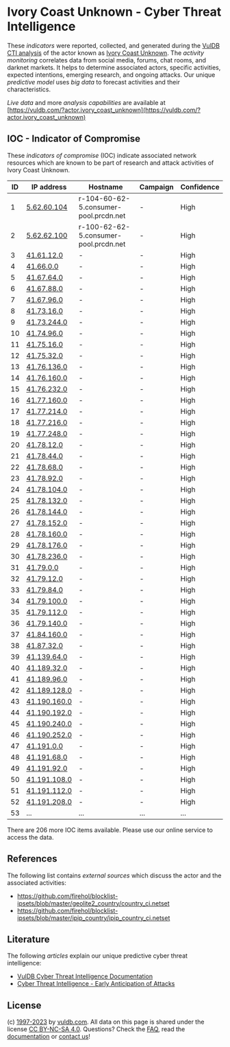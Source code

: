 # Ivory Coast Unknown - Cyber Threat Intelligence

These _indicators_ were reported, collected, and generated during the [VulDB CTI analysis](https://vuldb.com/?kb.cti) of the actor known as [Ivory Coast Unknown](https://vuldb.com/?actor.ivory_coast_unknown). The _activity monitoring_ correlates data from social media, forums, chat rooms, and darknet markets. It helps to determine associated actors, specific activities, expected intentions, emerging research, and ongoing attacks. Our unique _predictive model_ uses _big data_ to forecast activities and their characteristics.

_Live data_ and more _analysis capabilities_ are available at [https://vuldb.com/?actor.ivory_coast_unknown](https://vuldb.com/?actor.ivory_coast_unknown)

## IOC - Indicator of Compromise

These _indicators of compromise_ (IOC) indicate associated network resources which are known to be part of research and attack activities of Ivory Coast Unknown.

ID | IP address | Hostname | Campaign | Confidence
-- | ---------- | -------- | -------- | ----------
1 | [5.62.60.104](https://vuldb.com/?ip.5.62.60.104) | r-104-60-62-5.consumer-pool.prcdn.net | - | High
2 | [5.62.62.100](https://vuldb.com/?ip.5.62.62.100) | r-100-62-62-5.consumer-pool.prcdn.net | - | High
3 | [41.61.12.0](https://vuldb.com/?ip.41.61.12.0) | - | - | High
4 | [41.66.0.0](https://vuldb.com/?ip.41.66.0.0) | - | - | High
5 | [41.67.64.0](https://vuldb.com/?ip.41.67.64.0) | - | - | High
6 | [41.67.88.0](https://vuldb.com/?ip.41.67.88.0) | - | - | High
7 | [41.67.96.0](https://vuldb.com/?ip.41.67.96.0) | - | - | High
8 | [41.73.16.0](https://vuldb.com/?ip.41.73.16.0) | - | - | High
9 | [41.73.244.0](https://vuldb.com/?ip.41.73.244.0) | - | - | High
10 | [41.74.96.0](https://vuldb.com/?ip.41.74.96.0) | - | - | High
11 | [41.75.16.0](https://vuldb.com/?ip.41.75.16.0) | - | - | High
12 | [41.75.32.0](https://vuldb.com/?ip.41.75.32.0) | - | - | High
13 | [41.76.136.0](https://vuldb.com/?ip.41.76.136.0) | - | - | High
14 | [41.76.160.0](https://vuldb.com/?ip.41.76.160.0) | - | - | High
15 | [41.76.232.0](https://vuldb.com/?ip.41.76.232.0) | - | - | High
16 | [41.77.160.0](https://vuldb.com/?ip.41.77.160.0) | - | - | High
17 | [41.77.214.0](https://vuldb.com/?ip.41.77.214.0) | - | - | High
18 | [41.77.216.0](https://vuldb.com/?ip.41.77.216.0) | - | - | High
19 | [41.77.248.0](https://vuldb.com/?ip.41.77.248.0) | - | - | High
20 | [41.78.12.0](https://vuldb.com/?ip.41.78.12.0) | - | - | High
21 | [41.78.44.0](https://vuldb.com/?ip.41.78.44.0) | - | - | High
22 | [41.78.68.0](https://vuldb.com/?ip.41.78.68.0) | - | - | High
23 | [41.78.92.0](https://vuldb.com/?ip.41.78.92.0) | - | - | High
24 | [41.78.104.0](https://vuldb.com/?ip.41.78.104.0) | - | - | High
25 | [41.78.132.0](https://vuldb.com/?ip.41.78.132.0) | - | - | High
26 | [41.78.144.0](https://vuldb.com/?ip.41.78.144.0) | - | - | High
27 | [41.78.152.0](https://vuldb.com/?ip.41.78.152.0) | - | - | High
28 | [41.78.160.0](https://vuldb.com/?ip.41.78.160.0) | - | - | High
29 | [41.78.176.0](https://vuldb.com/?ip.41.78.176.0) | - | - | High
30 | [41.78.236.0](https://vuldb.com/?ip.41.78.236.0) | - | - | High
31 | [41.79.0.0](https://vuldb.com/?ip.41.79.0.0) | - | - | High
32 | [41.79.12.0](https://vuldb.com/?ip.41.79.12.0) | - | - | High
33 | [41.79.84.0](https://vuldb.com/?ip.41.79.84.0) | - | - | High
34 | [41.79.100.0](https://vuldb.com/?ip.41.79.100.0) | - | - | High
35 | [41.79.112.0](https://vuldb.com/?ip.41.79.112.0) | - | - | High
36 | [41.79.140.0](https://vuldb.com/?ip.41.79.140.0) | - | - | High
37 | [41.84.160.0](https://vuldb.com/?ip.41.84.160.0) | - | - | High
38 | [41.87.32.0](https://vuldb.com/?ip.41.87.32.0) | - | - | High
39 | [41.139.64.0](https://vuldb.com/?ip.41.139.64.0) | - | - | High
40 | [41.189.32.0](https://vuldb.com/?ip.41.189.32.0) | - | - | High
41 | [41.189.96.0](https://vuldb.com/?ip.41.189.96.0) | - | - | High
42 | [41.189.128.0](https://vuldb.com/?ip.41.189.128.0) | - | - | High
43 | [41.190.160.0](https://vuldb.com/?ip.41.190.160.0) | - | - | High
44 | [41.190.192.0](https://vuldb.com/?ip.41.190.192.0) | - | - | High
45 | [41.190.240.0](https://vuldb.com/?ip.41.190.240.0) | - | - | High
46 | [41.190.252.0](https://vuldb.com/?ip.41.190.252.0) | - | - | High
47 | [41.191.0.0](https://vuldb.com/?ip.41.191.0.0) | - | - | High
48 | [41.191.68.0](https://vuldb.com/?ip.41.191.68.0) | - | - | High
49 | [41.191.92.0](https://vuldb.com/?ip.41.191.92.0) | - | - | High
50 | [41.191.108.0](https://vuldb.com/?ip.41.191.108.0) | - | - | High
51 | [41.191.112.0](https://vuldb.com/?ip.41.191.112.0) | - | - | High
52 | [41.191.208.0](https://vuldb.com/?ip.41.191.208.0) | - | - | High
53 | ... | ... | ... | ...

There are 206 more IOC items available. Please use our online service to access the data.

## References

The following list contains _external sources_ which discuss the actor and the associated activities:

* https://github.com/firehol/blocklist-ipsets/blob/master/geolite2_country/country_ci.netset
* https://github.com/firehol/blocklist-ipsets/blob/master/ipip_country/ipip_country_ci.netset

## Literature

The following _articles_ explain our unique predictive cyber threat intelligence:

* [VulDB Cyber Threat Intelligence Documentation](https://vuldb.com/?kb.cti)
* [Cyber Threat Intelligence - Early Anticipation of Attacks](https://www.scip.ch/en/?labs.20201022)

## License

(c) [1997-2023](https://vuldb.com/?kb.changelog) by [vuldb.com](https://vuldb.com/?kb.about). All data on this page is shared under the license [CC BY-NC-SA 4.0](https://creativecommons.org/licenses/by-nc-sa/4.0/). Questions? Check the [FAQ](https://vuldb.com/?kb.faq), read the [documentation](https://vuldb.com/?kb) or [contact us](https://vuldb.com/?contact)!
